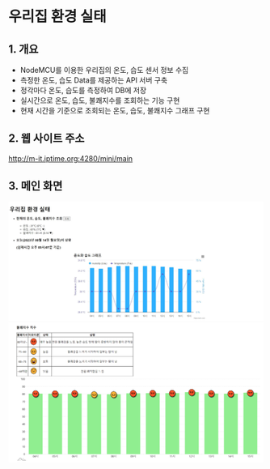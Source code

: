 # 우리집 환경 실태
## 1. 개요
- NodeMCU를 이용한 우리집의 온도, 습도 센서 정보 수집 
- 측정한 온도, 습도 Data를 제공하는 API 서버 구축
- 정각마다 온도, 습도를 측정하여 DB에 저장
- 실시간으로 온도, 습도, 불쾌지수를 조회하는 기능 구현
- 현재 시간을 기준으로 조회되는 온도, 습도, 불쾌지수 그래프 구현

## 2. 웹 사이트 주소
http://m-it.iptime.org:4280/mini/main


## 3. 메인 화면
![메인화면](https://github.com/soheeKim7/temphum/blob/main/MiniProject/etc/main.JPG)
![메인화면밑](https://github.com/soheeKim7/temphum/blob/main/MiniProject/etc/main2.png)
